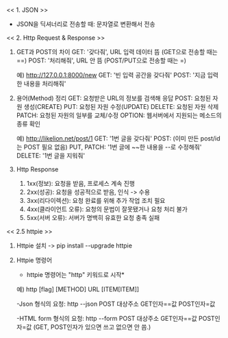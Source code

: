 << 1. JSON >>
- JSON을 딕셔너리로 전송할 때: 문자열로 변환해서 전송

<< 2. Http Request & Response >>

1) GET과 POST의 차이
    GET: '갖다줘', URL 입력 데이터 뜸 (GET으로 전송할 때는 ==)
    POST: '처리해줘', URL 안 뜸 (POST/PUT으로 전송할 때는 =)

    예) http://127.0.0.1:8000/new
    GET: '빈 입력 공간을 갖다줘'
    POST: '지금 입력한 내용을 처리해줘'

2) 용어(Method) 정리
    GET: 요청받은 URL의 정보를 검색해 응답
    POST: 요청된 자원 생성(CREATE)
    PUT: 요청된 자원 수정(UPDATE)
    DELETE: 요청된 자원 삭제
    PATCH: 요청된 자원의 일부를 교체/수정
    OPTION: 웹서버에서 지원되는 메소드의 종류 확인

    예) http://likelion.net/post/1
    GET: '1번 글을 갖다줘'
    POST: (이미 만든 post/id는 POST 필요 없음)
    PUT, PATCH: '1번 글에 ~~한 내용을 --로 수정해줘'
    DELETE: '1번 글을 지워줘'

3) Http Response
    1. 1xx(정보): 요청을 받음, 프로세스 계속 진행
    2. 2xx(성공): 요청을 성공적으로 받음, 인식 -> 수용
    3. 3xx(리다이렉션): 요청 완료를 위해 추가 작업 조치 필요
    4. 4xx(클라이언트 오류): 요청의 문법이 잘못됐거나 요청 처리 불가
    5. 5xx(서버 오류): 서버가 명백히 유효한 요청 충족 실패


<< 2.5 httpie >>

1) Httpie 설치
    -> pip install --upgrade httpie

2) Httpie 명령어
    * httpie 명령어는 "http" 키워드로 시작*

    예) http [flag] [METHOD] URL [ITEM[ITEM]]

    -Json 형식의 요청:
        http --json POST 대상주소 GET인자==값 POST인자=값
    
    -HTML form 형식의 요청:
        http --form POST 대상주소 GET인자==값 POST인자=값
    (GET, POST인자가 있으면 쓰고 없으면 안 씀.)
